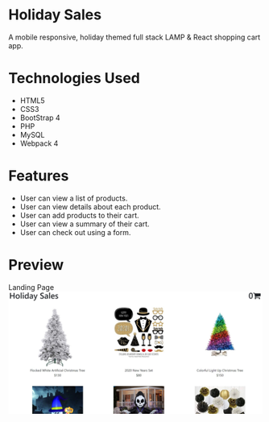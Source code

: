 # Holiday Sales

A mobile responsive, holiday themed full stack LAMP & React shopping cart app.

# Technologies Used
* HTML5
* CSS3
* BootStrap 4
* PHP
* MySQL
* Webpack 4

# Features

- User can view a list of products.
- User can view details about each product.
- User can add products to their cart.
- User can view a summary of their cart.
- User can check out using a form.
# Preview
Landing Page
<img src="server/public/images/holidaysalesLandingPage.JPG" alt="Holiday Sales Preview" style="max-width: 100%;">
